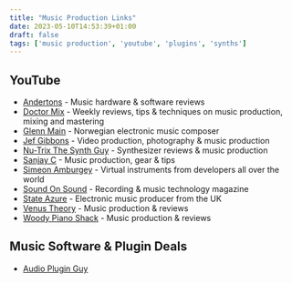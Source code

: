 ```yaml
---
title: "Music Production Links"
date: 2023-05-10T14:53:39+01:00
draft: false
tags: ['music production', 'youtube', 'plugins', 'synths']
---
```


## YouTube
- [Andertons](https://www.youtube.com/@AndertonsKeyboardDept) - Music hardware & software reviews
- [Doctor Mix](https://www.youtube.com/@Doctormix) - Weekly reviews, tips & techniques on music production, mixing and mastering
- [Glenn Main](https://www.youtube.com/channel/UCVUvMnJP25iVLn8ixbiWOuA) - Norwegian electronic music composer
- [Jef Gibbons](https://www.youtube.com/@jefgibbons) - Video production, photography & music production
- [Nu-Trix The Synth Guy](https://www.youtube.com/channel/UCgHC3J__UPXEcJOqC089Nnw) - Synthesizer reviews & music production
- [Sanjay C](https://www.youtube.com/@SanjayC) - Music production, gear & tips
- [Simeon Amburgey](https://www.youtube.com/@PraiseTracks) - Virtual instruments from developers all over the world
- [Sound On Sound](https://www.youtube.com/@soundonsound/) - Recording & music technology magazine
- [State Azure](https://www.youtube.com/channel/UClKIjbgtWGzHtXhBDS_I0pg) - Electronic music producer from the UK
- [Venus Theory](https://www.youtube.com/@VenusTheory) - Music production & reviews
- [Woody Piano Shack](https://www.youtube.com/@WoodyPianoShack) - Music production & reviews

## Music Software & Plugin Deals
- [Audio Plugin Guy](https://www.audiopluginguy.com/deals/)
